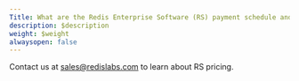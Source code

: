 ```yaml
---
Title: What are the Redis Enterprise Software (RS) payment schedule and terms?
description: $description
weight: $weight
alwaysopen: false
---
```

Contact us at <sales@redislabs.com> to learn about RS pricing.
